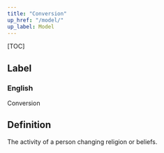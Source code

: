 ```yaml
---
title: "Conversion"
up_href: "/model/"
up_label: Model
---
```


[TOC]

## Label

### English
Conversion


## Definition
The activity of a person changing religion or beliefs. 


    
